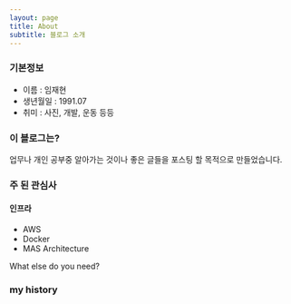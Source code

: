 ```yaml
---
layout: page
title: About
subtitle: 블로그 소개
---
```


### 기본정보
- 이름 : 임재현
- 생년월일 : 1991.07
- 취미 : 사진, 개발, 운동 등등

### 이 블로그는?
업무나 개인 공부중 알아가는 것이나 좋은 글들을 포스팅 할 목적으로 만들었습니다.

### 주 된 관심사
#### 인프라
- AWS
- Docker
- MAS Architecture

What else do you need?

### my history
